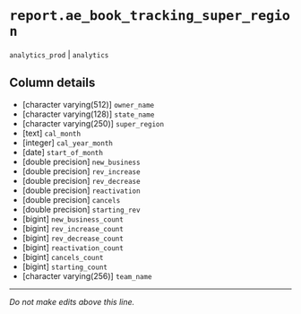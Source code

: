 # `report.ae_book_tracking_super_region`
`analytics_prod` | `analytics`

## Column details
* [character varying(512)] `owner_name`
* [character varying(128)] `state_name`
* [character varying(250)] `super_region`
* [text]      `cal_month`
* [integer]   `cal_year_month`
* [date]      `start_of_month`
* [double precision] `new_business`
* [double precision] `rev_increase`
* [double precision] `rev_decrease`
* [double precision] `reactivation`
* [double precision] `cancels`
* [double precision] `starting_rev`
* [bigint]    `new_business_count`
* [bigint]    `rev_increase_count`
* [bigint]    `rev_decrease_count`
* [bigint]    `reactivation_count`
* [bigint]    `cancels_count`
* [bigint]    `starting_count`
* [character varying(256)] `team_name`

-------------------------------------------------------------------------------
*Do not make edits above this line.*
